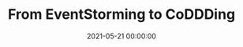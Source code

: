 ---
title: 'From EventStorming to CoDDDing'
description: >
 To really understand what our users need so that we can build the right thing, we want to have a first-hand experience of 'real-life stories' before we model and create our software. To quote Alberto Brandolini "it is not the domain expert's knowledge that goes into production, it is the developer's assumption of that knowledge that goes into production". EventStorming is a visual technique that minimizes assumptions by engaging in collaborative deliberate learning across different disciplines. This helps to solve complex business problems in the most effective way
 
 Although the learning of the domain helps us to understand the domain better, EventStorming can be quite an overwhelming experience. Developers can be left with the question of how to turn a few stickies on a wall into working code.
 
 Join us in this talk in which we show the basic principles of EventStorming. We will cover the different forms of EventStorming and in which situation they best can be applied. And, we will show how you can leverage DDD (Domain-Driven Design) patterns in an EventStorming software modeling session that will ultimately result in coding TDD (Test Driven Development) style!
conference: 'Bucharest Tech Week 2021 - Software Architecture Summit'
type: 'keynote'
location: 'Online'
slides: https://speakerdeck.com/joaoasrosa/from-eventstorming-to-coddding-at-bucharest-software-architecture-summit-2021
website: https://myconnector.ro/virtual/bucharest-tech-week--java-summit-software-architecture-summit/741/agenda/8779
date: 2021-05-21 00:00:00
featured_image: '/images/speaking/2021-05-21-bucharest-tech-week-from-eventstorming-to-coddding.webp'
---